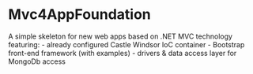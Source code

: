 Mvc4AppFoundation
=================

A simple skeleton for new web apps based on .NET MVC technology featuring: - already configured Castle Windsor IoC container - Bootstrap front-end framework (with examples) - drivers &amp; data access layer for MongoDb access